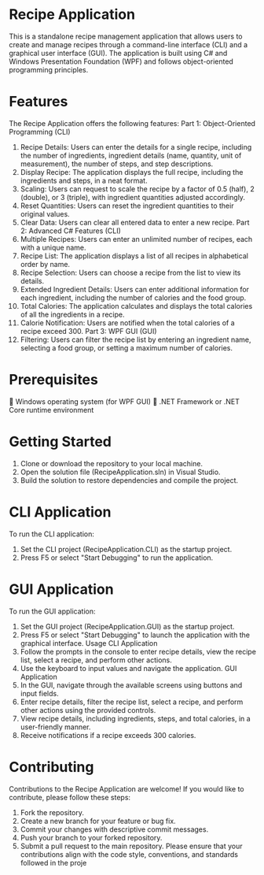 # Recipe Application
This is a standalone recipe management application that allows users to create and manage recipes
through a command-line interface (CLI) and a graphical user interface (GUI). The application is built
using C# and Windows Presentation Foundation (WPF) and follows object-oriented programming
principles.
# Features
The Recipe Application offers the following features:
Part 1: Object-Oriented Programming (CLI)
1. Recipe Details: Users can enter the details for a single recipe, including the number of
ingredients, ingredient details (name, quantity, unit of measurement), the number of steps,
and step descriptions.
2. Display Recipe: The application displays the full recipe, including the ingredients and steps,
in a neat format.
3. Scaling: Users can request to scale the recipe by a factor of 0.5 (half), 2 (double), or 3
(triple), with ingredient quantities adjusted accordingly.
4. Reset Quantities: Users can reset the ingredient quantities to their original values.
5. Clear Data: Users can clear all entered data to enter a new recipe.
Part 2: Advanced C# Features (CLI)
6. Multiple Recipes: Users can enter an unlimited number of recipes, each with a unique name.
7. Recipe List: The application displays a list of all recipes in alphabetical order by name.
8. Recipe Selection: Users can choose a recipe from the list to view its details.
9. Extended Ingredient Details: Users can enter additional information for each ingredient,
including the number of calories and the food group.
10. Total Calories: The application calculates and displays the total calories of all the ingredients
in a recipe.
11. Calorie Notification: Users are notified when the total calories of a recipe exceed 300.
Part 3: WPF GUI (GUI)
12. Filtering: Users can filter the recipe list by entering an ingredient name, selecting a food
group, or setting a maximum number of calories.
# Prerequisites
 Windows operating system (for WPF GUI)
 .NET Framework or .NET Core runtime environment
# Getting Started
1. Clone or download the repository to your local machine.
2. Open the solution file (RecipeApplication.sln) in Visual Studio.
3. Build the solution to restore dependencies and compile the project.
# CLI Application
To run the CLI application:
1. Set the CLI project (RecipeApplication.CLI) as the startup project.
2. Press F5 or select "Start Debugging" to run the application.
# GUI Application
To run the GUI application:
1. Set the GUI project (RecipeApplication.GUI) as the startup project.
2. Press F5 or select "Start Debugging" to launch the application with the graphical interface.
Usage
CLI Application
1. Follow the prompts in the console to enter recipe details, view the recipe list, select a recipe,
and perform other actions.
2. Use the keyboard to input values and navigate the application.
GUI Application
1. In the GUI, navigate through the available screens using buttons and input fields.
2. Enter recipe details, filter the recipe list, select a recipe, and perform other actions using the
provided controls.
3. View recipe details, including ingredients, steps, and total calories, in a user-friendly manner.
4. Receive notifications if a recipe exceeds 300 calories.
# Contributing
Contributions to the Recipe Application are welcome! If you would like to contribute, please follow
these steps:
1. Fork the repository.
2. Create a new branch for your feature or bug fix.
3. Commit your changes with descriptive commit messages.
4. Push your branch to your forked repository.
5. Submit a pull request to the main repository.
Please ensure that your contributions align with the code style, conventions, and standards followed
in the proje
